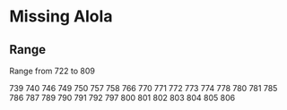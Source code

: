 # Missing Alola

## Range

Range from 722 to 809

739
740
746
749
750
757
758
766
770
771
772
773
774
778
780
781
785
786
787
789
790
791
792
797
800
801
802
803
804
805
806